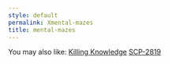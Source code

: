 ```yaml
---
style: default
permalink: Xmental-mazes
title: mental-mazes
---
```

You may also like:
[Killing Knowledge](http://scp-wiki.net/killing-knowledge)
[SCP-2819](http://scp-wiki.net/scp-2819)